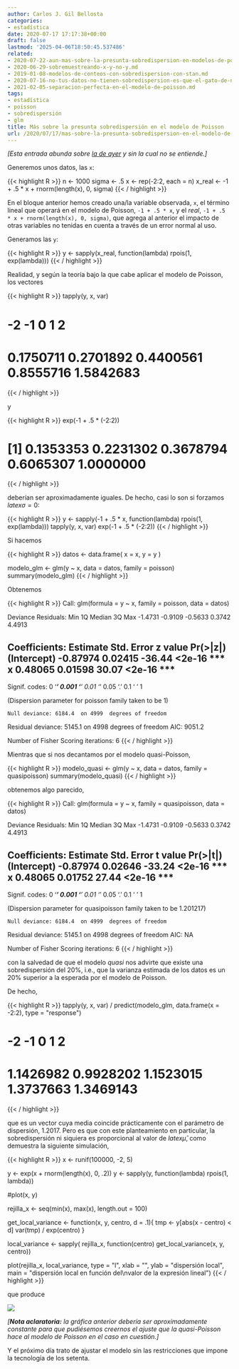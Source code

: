 ```yaml
---
author: Carlos J. Gil Bellosta
categories:
- estadística
date: 2020-07-17 17:17:38+00:00
draft: false
lastmod: '2025-04-06T18:50:45.537486'
related:
- 2020-07-22-aun-mas-sobre-la-presunta-sobredispersion-en-modelos-de-poisson.md
- 2020-06-29-sobremuestreando-x-y-no-y.md
- 2019-01-08-modelos-de-conteos-con-sobredispersion-con-stan.md
- 2020-07-16-no-tus-datos-no-tienen-sobredispersion-es-que-el-gato-de-nelder-se-ha-merendado-la-epsilon.md
- 2021-02-05-separacion-perfecta-en-el-modelo-de-poisson.md
tags:
- estadística
- poisson
- sobredispersión
- glm
title: Más sobre la presunta sobredispersión en el modelo de Poisson
url: /2020/07/17/mas-sobre-la-presunta-sobredispersion-en-el-modelo-de-poisson/
---
```


_[Esta entrada abunda sobre [la de ayer](https://www.datanalytics.com/2020/07/16/no-tus-datos-no-tienen-sobredispersion-es-que-el-gato-de-nelder-se-ha-merendado-la-epsilon/) y sin la cual no se entiende.]_

Generemos unos datos, las `x`:

{{< highlight R >}}
n <- 1000
sigma <- .5
x <- rep(-2:2, each = n)
x_real <- -1 + .5 * x + rnorm(length(x), 0, sigma)
{{< / highlight >}}

En el bloque anterior hemos creado una/la variable observada, `x`, el término lineal que operará en el modelo de Poisson, `-1 + .5 * x`, y el _real_, `-1 + .5 * x + rnorm(length(x), 0, sigma)`, que agrega al anterior el impacto de otras variables no tenidas en cuenta a través de un error normal al uso.

Generamos las `y`:

{{< highlight R >}}
y <- sapply(x_real, function(lambda) rpois(1, exp(lambda)))
{{< / highlight >}}

Realidad, y según la teoría bajo la que cabe aplicar el modelo de Poisson, los vectores

{{< highlight R >}}
tapply(y, x, var)
#        -2        -1         0         1         2
# 0.1750711 0.2701892 0.4400561 0.8555716 1.5842683
{{< / highlight >}}

y

{{< highlight R >}}
exp(-1 + .5 * (-2:2))
# [1] 0.1353353 0.2231302 0.3678794 0.6065307 1.0000000
{{< / highlight >}}

deberían ser aproximadamente iguales. De hecho, casi lo son si forzamos $latex \sigma = 0$:

{{< highlight R >}}
y <- sapply(-1 + .5 * x, function(lambda) rpois(1, exp(lambda)))
tapply(y, x, var)
exp(-1 + .5 * (-2:2))
{{< / highlight >}}

Si hacemos

{{< highlight R >}}
datos <- data.frame(
    x = x,
    y = y
)

modelo_glm <- glm(y ~ x, data = datos, family = poisson)
summary(modelo_glm)
{{< / highlight >}}

Obtenemos

{{< highlight R >}}
Call:
glm(formula = y ~ x, family = poisson, data = datos)

Deviance Residuals:
    Min       1Q   Median       3Q      Max
-1.4731  -0.9109  -0.5633   0.3742   4.4913

Coefficients:
            Estimate Std. Error z value Pr(>|z|)
(Intercept) -0.87974    0.02415  -36.44   <2e-16 ***
x            0.48065    0.01598   30.07   <2e-16 ***
---
Signif. codes:  0 ‘***’ 0.001 ‘**’ 0.01 ‘*’ 0.05 ‘.’ 0.1 ‘ ’ 1

(Dispersion parameter for poisson family taken to be 1)

    Null deviance: 6184.4  on 4999  degrees of freedom
Residual deviance: 5145.1  on 4998  degrees of freedom
AIC: 9051.2

Number of Fisher Scoring iterations: 6
{{< / highlight >}}

Mientras que si nos decantamos por el modelo quasi-Poisson,

{{< highlight R >}}
modelo_quasi <- glm(y ~ x, data = datos, family = quasipoisson)
summary(modelo_quasi)
{{< / highlight >}}

obtenemos algo parecido,

{{< highlight R >}}
Call:
glm(formula = y ~ x, family = quasipoisson, data = datos)

Deviance Residuals:
    Min       1Q   Median       3Q      Max
-1.4731  -0.9109  -0.5633   0.3742   4.4913

Coefficients:
            Estimate Std. Error t value Pr(>|t|)
(Intercept) -0.87974    0.02646  -33.24   <2e-16 ***
x            0.48065    0.01752   27.44   <2e-16 ***
---
Signif. codes:  0 ‘***’ 0.001 ‘**’ 0.01 ‘*’ 0.05 ‘.’ 0.1 ‘ ’ 1

(Dispersion parameter for quasipoisson family taken to be 1.201217)

    Null deviance: 6184.4  on 4999  degrees of freedom
Residual deviance: 5145.1  on 4998  degrees of freedom
AIC: NA

Number of Fisher Scoring iterations: 6
{{< / highlight >}}

con la salvedad de que el modelo _quasi_ nos advirte que existe una sobredispersión del 20%, i.e., que la varianza estimada de los datos es un 20% superior a la esperada por el modelo de Poisson.

De hecho,

{{< highlight R >}}
tapply(y, x, var) / predict(modelo_glm, data.frame(x = -2:2), type = "response")
#        -2        -1         0         1         2
# 1.1426982 0.9928202 1.1523015 1.3737663 1.3469143
{{< / highlight >}}

que es un vector cuya media coincide prácticamente con el parámetro de dispersión, 1.2017. Pero es que con este planteamiento en particular, la sobredispersión ni siquiera es proporcional al valor de $latex \hat{\mu}$, como demuestra la siguiente simulación,

{{< highlight R >}}
x <- runif(100000, -2, 5)

y <- exp(x + rnorm(length(x), 0, .2))
y <- sapply(y, function(lambda) rpois(1, lambda))

#plot(x, y)

rejilla_x <- seq(min(x), max(x), length.out = 100)

get_local_variance <- function(x, y, centro, d = .1){
    tmp <- y[abs(x - centro) < d]
    var(tmp) / exp(centro)
}

local_variance <- sapply(
    rejilla_x,
    function(centro) get_local_variance(x, y, centro))

plot(rejilla_x, local_variance, type = "l",
        xlab = "", ylab = "dispersión local",
        main = "dispersión local en función del\nvalor de la expresión lineal")
{{< / highlight >}}

que produce

![](/wp-uploads/2020/07/dispersion_local.png#center)

_[**Nota aclaratoria:** la gráfica anterior debería ser aproximadamente constante para que pudiésemos creernos el ajuste que la quasi-Poisson hace al modelo de Poisson en el caso en cuestión.]_

Y el próximo día trato de ajustar el modelo sin las restricciones que impone la tecnología de los setenta.